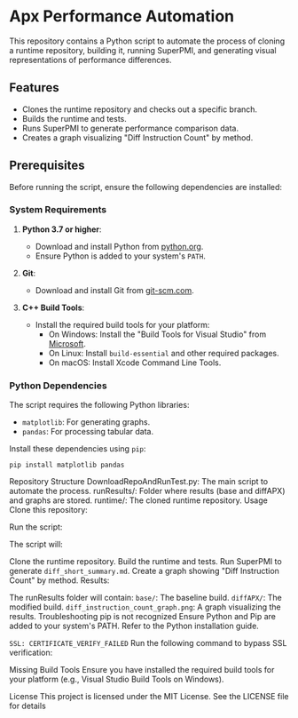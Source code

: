 # Apx Performance Automation

This repository contains a Python script to automate the process of cloning a runtime repository, building it, running SuperPMI, and generating visual representations of performance differences.

## Features

- Clones the runtime repository and checks out a specific branch.
- Builds the runtime and tests.
- Runs SuperPMI to generate performance comparison data.
- Creates a graph visualizing "Diff Instruction Count" by method.

## Prerequisites

Before running the script, ensure the following dependencies are installed:

### System Requirements

1. **Python 3.7 or higher**:
   - Download and install Python from [python.org](https://www.python.org/downloads/).
   - Ensure Python is added to your system's `PATH`.

2. **Git**:
   - Download and install Git from [git-scm.com](https://git-scm.com/).

3. **C++ Build Tools**:
   - Install the required build tools for your platform:
     - On Windows: Install the "Build Tools for Visual Studio" from [Microsoft](https://visualstudio.microsoft.com/visual-cpp-build-tools/).
     - On Linux: Install `build-essential` and other required packages.
     - On macOS: Install Xcode Command Line Tools.

### Python Dependencies

The script requires the following Python libraries:

- `matplotlib`: For generating graphs.
- `pandas`: For processing tabular data.

Install these dependencies using `pip`:

`pip install matplotlib pandas`

Repository Structure
DownloadRepoAndRunTest.py: The main script to automate the process.
runResults/: Folder where results (base and diffAPX) and graphs are stored.
runtime/: The cloned runtime repository.
Usage
Clone this repository:

Run the script:

The script will:

Clone the runtime repository.
Build the runtime and tests.
Run SuperPMI to generate `diff_short_summary.md`.
Create a graph showing "Diff Instruction Count" by method.
Results:

The runResults folder will contain:
`base/`: The baseline build.
`diffAPX/`: The modified build.
`diff_instruction_count_graph.png`: A graph visualizing the results.
Troubleshooting
pip is not recognized
Ensure Python and Pip are added to your system's PATH. Refer to the Python installation guide.

`SSL: CERTIFICATE_VERIFY_FAILED`
Run the following command to bypass SSL verification:

Missing Build Tools
Ensure you have installed the required build tools for your platform (e.g., Visual Studio Build Tools on Windows).

License
This project is licensed under the MIT License. See the LICENSE file for details